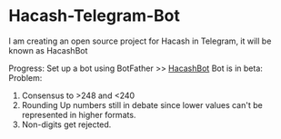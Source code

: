 # Hacash-Telegram-Bot

I am creating an open source project for Hacash in Telegram, it will be known as HacashBot

Progress:
Set up a bot using BotFather >> [HacashBot](t.me/HacashBot)
Bot is in beta:
Problem:
1. Consensus to >248 and <240
2. Rounding Up numbers still in debate since lower values can't be represented in higher formats.
3. Non-digits get rejected.
